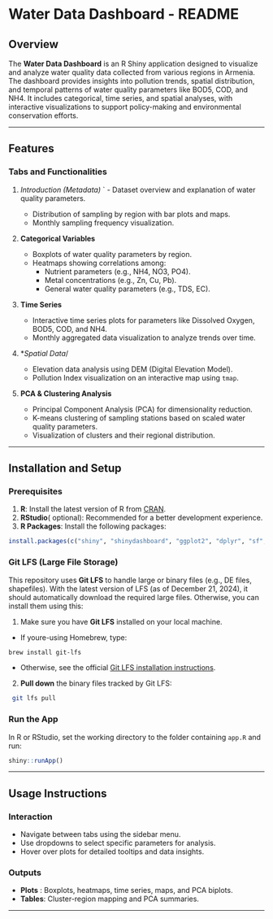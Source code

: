 # Water Data Dashboard - README

## Overview
The **Water Data Dashboard** is an R Shiny application designed to visualize and analyze water quality data collected from various regions in Armenia. The dashboard provides insights into pollution trends, spatial distribution, and temporal patterns of water quality parameters like BOD5, COD, and NH4. It includes categorical, time series, and spatial analyses, with interactive visualizations to support policy-making and environmental conservation efforts.


---

## Features

### Tabs and Functionalities

1. *Introduction (Metadata)*
`   - Dataset overview and explanation of water quality parameters.
   - Distribution of sampling by region with bar plots and maps.
   - Monthly sampling frequency visualization.


2. **Categorical Variables**
   - Boxplots of water quality parameters by region.
    - Heatmaps showing correlations among:
      - Nutrient parameters (e.g., NH4, NO3, PO4).
      - Metal concentrations (e.g., Zn, Cu, Pb).
      - General water quality parameters (e.g., TDS, EC).

3. **Time Series**
   - Interactive time series plots for parameters like Dissolved Oxygen, BOD5, COD, and NH4.
   - Monthly aggregated data visualization to analyze trends over time.

4. **Spatial Data*/
   - Elevation data analysis using DEM (Digital Elevation Model).
   - Pollution Index visualization on an interactive map using `tmap`.

5. **PCA & Clustering Analysis**
   - Principal Component Analysis (PCA) for dimensionality reduction.
    - K-means clustering of sampling stations based on scaled water quality parameters.
    - Visualization of clusters and their regional distribution.



---


## Installation and Setup

### Prerequisites

1. **R**: Install the latest version of R from [CRAN](https://cran.r-project.org/).
2. **RStudio**( optional): Recommended for a better development experience.
3. **R Packages**: Install the following packages:

```r
install.packages(c("shiny", "shinydashboard", "ggplot2", "dplyr", "sf", "terra", "tmap", "mapview", "plotly", "lubridate", "reshape2", "factoextra"))
```

### Git LFS (Large File Storage)


This repository uses **Git LFS** to handle large or binary files (e.g., DE files, shapefiles). With the latest version of LFS (as of December 21, 2024), it should automatically download the required large files. Otherwise, you can install them using this:


1. Make sure you have **Git LFS** installed on your local machine.
  - If youre-using Homebrew, type:

```bash
brew install git-lfs 
```
  - Otherwise, see the official [Git LFS installation instructions](https://git-lfs.github.com/).
2. **Pull down** the binary files tracked by Git LFS:

```bash
 git lfs pull
```

### Run the App

In R or RStudio, set the working directory to the folder containing `app.R` and run:

```r
shiny::runApp()
```
---

## Usage Instructions


### Interaction
- Navigate between tabs using the sidebar menu.
- Use dropdowns to select specific parameters for analysis.
- Hover over plots for detailed tooltips and data insights.


### Outputs
- **Plots** : Boxplots, heatmaps, time series, maps, and PCA biplots.
- **Tables**: Cluster-region mapping and PCA summaries.

---
